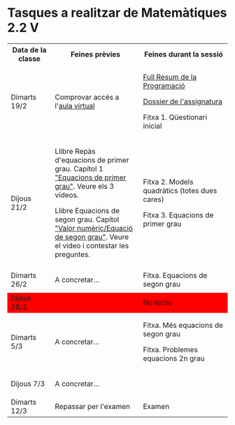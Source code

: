 # Tasques a realitzar de Matemàtiques 2.2 V

<table>
  <tr>
    <th width="20%">Data de la classe</th>
    <th width="40%">Feines prèvies</th>
    <th width="40%">Feines durant la sessió</th>
  </tr>
  <tr>
    <td>Dimarts 19/2</td>
    <td>
      Comprovar accés a l'<a href="http://aulavirtual.caib.es/c07013905/course/view.php?id=251" title="aula virtual">aula virtual</a>
    </td>
    <td>
      <p><a href="http://aulavirtual.caib.es/c07013905/mod/resource/view.php?id=11127" title="Full Resum de la Programació">Full Resum de la Programació</a></p>
      <p><a href="http://aulavirtual.caib.es/c07013905/mod/resource/view.php?id=14986" title="Dossier de l'assignatura">Dossier de l'assignatura</a></p>
      <p>Fitxa 1. Qüestionari inicial</p>
    </td>
  </tr>
  <tr>
    <td>Dijous 21/2</td>
    <td>
      <p>Llibre Repàs d'equacions de primer grau. Capítol 1 <a href="http://aulavirtual.caib.es/c07013905/mod/book/view.php?id=14993&chapterid=3">"Equacions de primer grau"</a>. Veure els 3 vídeos.</p>
      <p>Llibre Equacions de segon grau. Capítol <a href="http://aulavirtual.caib.es/c07013905/mod/book/view.php?id=14992&chapterid=12">"Valor numèric/Equació de segon grau"</a>. Veure el vídeo i contestar les preguntes.</p>
    </td>
    <td>
      <p>Fitxa 2. Models quadràtics (totes dues cares)</p>
      <p>Fitxa 3. Equacions de primer grau</p>
    </td>
  </tr>
  <tr>
    <td>Dimarts 26/2</td>
    <td>
      <p>A concretar...</p>
    </td>
    <td>Fitxa. Equacions de segon grau</td>
  </tr>
  <tr style="background-color: red">
    <td>Dijous 28/2</td>
    <td></td>
    <td>No lectiu</td>
  </tr>
  <tr>
    <td>Dimarts 5/3</td>
    <td>
      <p>A concretar...</p>
    </td>
    <td>
      <p>Fitxa. Més equacions de segon grau</p>
      <p>Fitxa. Problemes equacions 2n grau</p>
    </td>
  </tr>
  <tr>
    <td>Dijous 7/3</td>
    <td>
      <p>A concretar...</p>
    </td>
    <td></td>
  </tr>
  <tr>
    <td>Dimarts 12/3</td>
    <td>Repassar per l'examen</td>
    <td>Examen</td>
  </tr>
</table>
